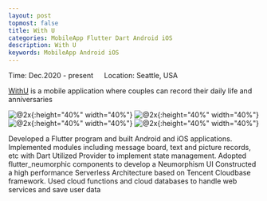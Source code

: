 ```yaml
---
layout: post
topmost: false
title: With U
categories: MobileApp Flutter Dart Android iOS
description: With U
keywords: MobileApp Android iOS
---
```


Time: Dec.2020 - present &emsp; Location: Seattle, USA

[WithU](https://github.com/Leluth/with_u) is a mobile application where couples can record their daily life and anniversaries

![@2x](/images/posts/flutter/with-u-1.jpg){:height="40%" width="40%"} ![@2x](/images/posts/flutter/with-u-2.jpg){:height="40%" width="40%"}
![@2x](/images/posts/flutter/with-u-3.jpg){:height="40%" width="40%"} ![@2x](/images/posts/flutter/with-u-4.jpg){:height="40%" width="40%"}

Developed a Flutter program and built Android and iOS applications. Implemented modules including message board, text and picture records, etc with Dart
Utilized Provider to implement state management. Adopted flutter_neumorphic components to develop a Neumorphism UI
Constructed a high performance Serverless Architecture based on Tencent Cloudbase framework. Used cloud functions and cloud databases to handle web services and save user data